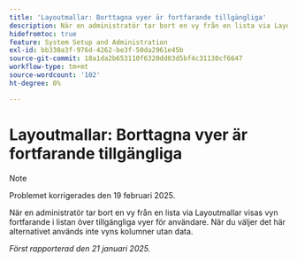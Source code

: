 ```yaml
---
title: 'Layoutmallar: Borttagna vyer är fortfarande tillgängliga'
description: När en administratör tar bort en vy från en lista via Layoutmallar visas vyn fortfarande i listan över tillgängliga vyer för användare. När du väljer det här alternativet används inte vykolumnerna, eller så används de utan data.
hidefromtoc: true
feature: System Setup and Administration
exl-id: bb330a3f-976d-4262-be3f-50da2961e45b
source-git-commit: 18a1da2b653110f6320dd83d5bf4c31130cf6647
workflow-type: tm+mt
source-wordcount: '102'
ht-degree: 0%

---
```


# Layoutmallar: Borttagna vyer är fortfarande tillgängliga

>[!NOTE]
>
>Problemet korrigerades den 19 februari 2025.

När en administratör tar bort en vy från en lista via Layoutmallar visas vyn fortfarande i listan över tillgängliga vyer för användare. När du väljer det här alternativet används inte vyns kolumner utan data.

_Först rapporterad den 21 januari 2025._

